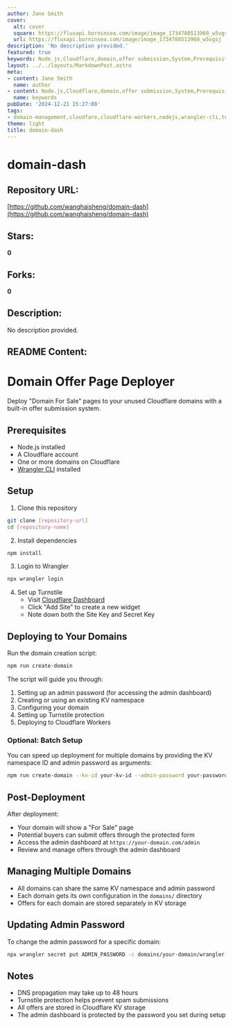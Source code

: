 ```yaml
---
author: Jane Smith
cover:
  alt: cover
  square: https://fluxapi.borninsea.com/image/image_1734780513960_w5vgsj
  url: https://fluxapi.borninsea.com/image/image_1734780513960_w5vgsj
description: 'No description provided.'
featured: true
keywords: Node.js,Cloudflare,domain,offer submission,System,Prerequisites,Node.js,wrangler CLI,Setup,Clone,repository,dependencies,login,Batch Setup,VISIT Cloudflare Dashboard,key,secret,Multiple Domains,KV namespace,admin dashboard,offers,admin password,DNS propagation,Turnstile protection,C onPressed storage,cloud
layout: ../../layouts/MarkdownPost.astro
meta:
- content: Jane Smith
  name: author
- content: Node.js,Cloudflare,domain,offer submission,System,Prerequisites,Node.js,wrangler CLI,Setup,Clone,repository,dependencies,login,Batch Setup,VISIT Cloudflare Dashboard,key,secret,Multiple Domains,KV namespace,admin dashboard,offers,admin password,DNS propagation,Turnstile protection,C onPressed storage,cloud
  name: keywords
pubDate: '2024-12-21 15:27:08'
tags:
- domain-management,cloudfare,cloudflare-workers,nodejs,wrangler-cli,turnstile-protection,admin-dashboard,offer-submission,kv-storage,dns-propagation
theme: light
title: domain-dash
---
```


# domain-dash

## Repository URL: 
[https://github.com/wanghaisheng/domain-dash](https://github.com/wanghaisheng/domain-dash)

## Stars: 
**0**

## Forks: 
**0**

## Description: 
No description provided.

## README Content: 
# Domain Offer Page Deployer

Deploy "Domain For Sale" pages to your unused Cloudflare domains with a built-in offer submission system.

## Prerequisites

- Node.js installed
- A Cloudflare account
- One or more domains on Cloudflare
- [Wrangler CLI](https://developers.cloudflare.com/workers/wrangler/install-and-update/) installed

## Setup

1. Clone this repository

```bash
git clone [repository-url]
cd [repository-name]
```

2. Install dependencies

```bash
npm install
```

3. Login to Wrangler

```bash
npx wrangler login
```

4. Set up Turnstile
   - Visit [Cloudflare Dashboard](https://dash.cloudflare.com/?to=/:account/turnstile)
   - Click "Add Site" to create a new widget
   - Note down both the Site Key and Secret Key

## Deploying to Your Domains

Run the domain creation script:

```bash
npm run create-domain
```

The script will guide you through:

1. Setting up an admin password (for accessing the admin dashboard)
2. Creating or using an existing KV namespace
3. Configuring your domain
4. Setting up Turnstile protection
5. Deploying to Cloudflare Workers

### Optional: Batch Setup

You can speed up deployment for multiple domains by providing the KV namespace ID and admin password as arguments:

```bash
npm run create-domain --kv-id your-kv-id --admin-password your-password
```

## Post-Deployment

After deployment:

- Your domain will show a "For Sale" page
- Potential buyers can submit offers through the protected form
- Access the admin dashboard at `https://your-domain.com/admin`
- Review and manage offers through the admin dashboard

## Managing Multiple Domains

- All domains can share the same KV namespace and admin password
- Each domain gets its own configuration in the `domains/` directory
- Offers for each domain are stored separately in KV storage

## Updating Admin Password

To change the admin password for a specific domain:

```bash
npx wrangler secret put ADMIN_PASSWORD -c domains/your-domain/wrangler.toml
```

## Notes

- DNS propagation may take up to 48 hours
- Turnstile protection helps prevent spam submissions
- All offers are stored in Cloudflare KV storage
- The admin dashboard is protected by the password you set during setup

